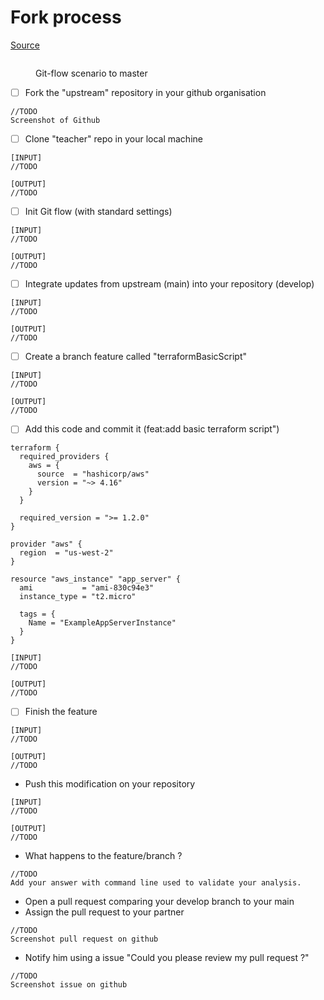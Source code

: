 # Fork process

[Source](https://docs.github.com/en/get-started/quickstart/fork-a-repo)

<figure><img src="../../.gitbook/assets/image (4).png" alt=""><figcaption><p>Git-flow scenario to master</p></figcaption></figure>

* [ ] Fork the "upstream" repository in your github organisation

```
//TODO
Screenshot of Github
```

* [ ] Clone "teacher" repo in your local machine

```
[INPUT]
//TODO

[OUTPUT]
//TODO
```

* [ ] Init Git flow (with standard settings)

```
[INPUT]
//TODO

[OUTPUT]
//TODO
```

* [ ] Integrate updates from upstream (main) into your repository (develop)

```
[INPUT]
//TODO

[OUTPUT]
//TODO
```

* [ ] Create a branch feature called "terraformBasicScript"

```
[INPUT]
//TODO

[OUTPUT]
//TODO
```

* [ ] Add this code and commit it (feat:add basic terraform script")

```
terraform {
  required_providers {
    aws = {
      source  = "hashicorp/aws"
      version = "~> 4.16"
    }
  }

  required_version = ">= 1.2.0"
}

provider "aws" {
  region  = "us-west-2"
}

resource "aws_instance" "app_server" {
  ami           = "ami-830c94e3"
  instance_type = "t2.micro"

  tags = {
    Name = "ExampleAppServerInstance"
  }
}
```

```
[INPUT]
//TODO

[OUTPUT]
//TODO
```

* [ ] Finish the feature

```
[INPUT]
//TODO

[OUTPUT]
//TODO
```

* Push this modification on your repository

```
[INPUT]
//TODO

[OUTPUT]
//TODO
```

* What happens to the feature/branch ?

```
//TODO
Add your answer with command line used to validate your analysis.
```

* Open a pull request comparing your develop branch to your main
* Assign the pull request to your partner

```
//TODO
Screenshot pull request on github
```

* Notify him using a issue "Could you please review my pull request ?"

```
//TODO
Screenshot issue on github
```
